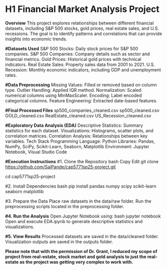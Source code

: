 # H1 **Financial Market Analysis Project**

**Overview**
This project explores relationships between different financial datasets, including S&P 500 stocks, gold prices, real estate sales, and U.S. recessions. The goal is to identify patterns and correlations that can provide insights into economic trends.

**#Datasets Used**
S&P 500 Stocks: Daily stock prices for S&P 500 companies.
S&P 500 Companies: Company details such as sector and financial metrics.
Gold Prices: Historical gold prices with technical indicators.
Real Estate Sales: Property sales data from 2001 to 2021.
U.S. Recession: Monthly economic indicators, including GDP and unemployment rates.

**#Data Preprocessing**
Missing Values: Filled or removed based on column type.
Outlier Handling: Applied IQR method.
Normalization: Scaled numerical columns using MinMaxScaler.
Encoding: Label encoded categorical columns.
Feature Engineering: Extracted date-based features.

**#Final Processed Files**
sp500_companies_cleaned.csv
sp500_cleaned.csv
GOLD_cleaned.csv
RealEstate_cleaned.csv
US_Recession_cleaned.csv

**#Exploratory Data Analysis (EDA)**
Descriptive Statistics: Summary statistics for each dataset.
Visualizations: Histograms, scatter plots, and correlation matrices.
Correlation Analysis: Relationships between key variables.
Tech Stack
Programming Language: Python
Libraries: Pandas, NumPy, SciPy, Scikit-Learn, Seaborn, Matplotlib
Environment: Jupyter Notebook, Visual Studio Code

**#Execution Instructions**
#1. Clone the Repository
bash
Copy
Edit
git clone https://github.com/SaiPande/cap5771sp25-project.git

cd cap5771sp25-project

#2. Install Dependencies
bash
pip install pandas numpy scipy scikit-learn seaborn matplotlib

#3. Prepare the Data
Place raw datasets in the data/raw folder.
Run the preprocessing scripts located in the preprocessing folder.

**#4. Run the Analysis**
Open Jupyter Notebook using:
bash
jupyter notebook
Open and execute EDA.ipynb to generate descriptive statistics and visualizations.

**#5. View Results**
Processed datasets are saved in the data/cleaned folder.
Visualization outputs are saved in the outputs folder.

**Please note that with the permission of Dr. Grant, I reduced my scope of project from real-estate, stock market and gold analysis to just the real-estate as the project was getting very complex to work with.**